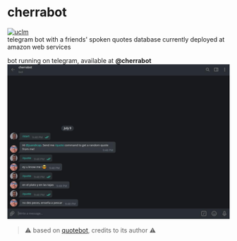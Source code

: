 # cherrabot
[![uclm](https://img.shields.io/badge/personal-project-red.svg?&longCache=true&colorA=27a79a&colorB=555555&style=for-the-badge)](http://www.juanperea.me)  
telegram bot with a friends' spoken quotes database currently deployed at amazon web services 

bot running on telegram, available at **@cherrabot**
![cherrabot](screenshots/bot.jpg) 
>:warning: based on [quotebot](https://github.com/dkhd/quotebot), credits to its author :warning:
